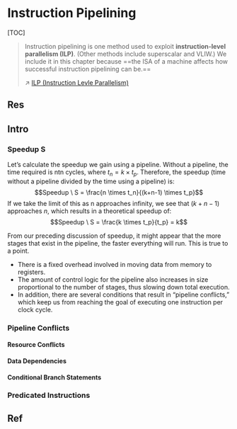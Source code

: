 # Instruction Pipelining

[TOC]



> Instruction pipelining is one method used to exploit **instruction-level parallelism (ILP)**. (Other methods include superscalar and VLIW.) We include it in this chapter because ==the ISA of a machine affects how successful instruction pipelining can be.==
> 
> ↗ [ILP (Instruction Levle Parallelism)](../../🧝🏻‍♀️%20von%20Neumann%20Based%20Microarchitecture/Processor/Instruction%20Processing/ILP%20(Instruction%20Levle%20Parallelism).md)



## Res



## Intro

### Speedup S
Let’s calculate the speedup we gain using a pipeline. Without a pipeline, the time required is ntn cycles, where $t_n = k × t_p$. Therefore, the speedup (time without a pipeline divided by the time using a pipeline) is:
$$Speedup \ S = \frac{n \times t_n}{(k+n-1) \times t_p}$$
If we take the limit of this as n approaches infinity, we see that $(k + n − 1)$ approaches $n$, which results in a theoretical speedup of:
$$Speedup \ S = \frac{k \times t_p}{t_p} = k$$

From our preceding discussion of speedup, it might appear that the more stages that exist in the pipeline, the faster everything will run. This is true to a point. 
- There is a fixed overhead involved in moving data from memory to registers. 
- The amount of control logic for the pipeline also increases in size proportional to the number of stages, thus slowing down total execution. 
- In addition, there are several conditions that result in “pipeline conflicts,” which keep us from reaching the goal of executing one instruction per clock cycle.

### Pipeline Conflicts
#### Resource Conflicts  

#### Data Dependencies 

#### Conditional Branch Statements


### Predicated Instructions


## Ref

